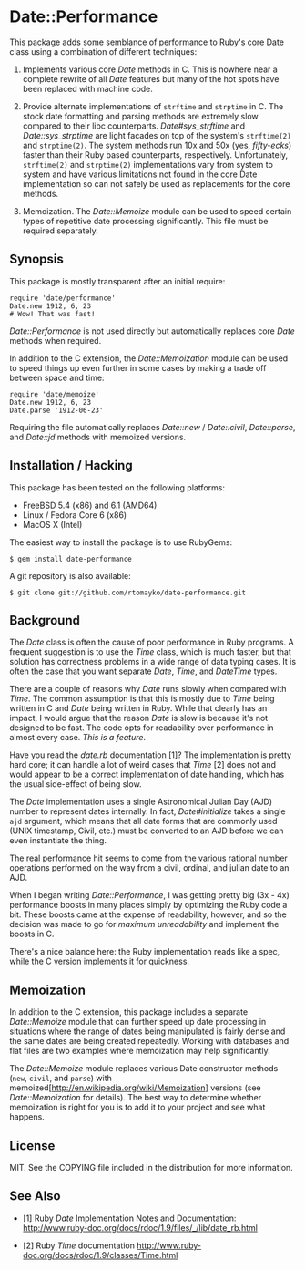 Date::Performance
=================

This package adds some semblance of performance to Ruby's core Date class 
using a combination of different techniques:

1. Implements various core *Date* methods in C. This is nowhere near a
   complete rewrite of all *Date* features but many of the hot spots have
   been replaced with machine code.
 
2. Provide alternate implementations of `strftime` and `strptime` in C.  The stock
   date formatting and parsing methods are extremely slow compared to their
   libc counterparts. *Date#sys_strftime* and *Date::sys_strptime* are light
   facades on top of the system's `strftime(2)` and `strptime(2)`. The system 
   methods run 10x and 50x (yes, _fifty-ecks_) faster than their Ruby based counterparts, 
   respectively.  Unfortunately, `strftime(2)` and `strptime(2)` implementations vary from
   system to system and have various limitations not found in the core Date
   implementation so can not safely be used as replacements for the core methods.

3. Memoization. The *Date::Memoize* module can be used to speed certain
   types of repetitive date processing significantly. This file must be 
   required separately.

Synopsis
--------

This package is mostly transparent after an initial require:

    require 'date/performance'
    Date.new 1912, 6, 23
    # Wow! That was fast!

*Date::Performance* is not used directly but automatically replaces core *Date*
methods when required.

In addition to the C extension, the *Date::Memoization* module can be used to
speed things up even further in some cases by making a trade off between space 
and time:

    require 'date/memoize'
    Date.new 1912, 6, 23
    Date.parse '1912-06-23'

Requiring the file automatically replaces *Date::new* / *Date::civil*, *Date::parse*, 
and *Date::jd* methods with memoized versions.

Installation / Hacking
----------------------

This package has been tested on the following platforms:

  * FreeBSD 5.4 (x86) and 6.1 (AMD64)
  * Linux / Fedora Core 6 (x86)
  * MacOS X (Intel)

The easiest way to install the package is to use RubyGems:

    $ gem install date-performance

A git repository is also available:

    $ git clone git://github.com/rtomayko/date-performance.git

Background
----------

The *Date* class is often the cause of poor performance in Ruby programs. A frequent
suggestion is to use the *Time* class, which is much faster, but that solution has 
correctness problems in a wide range of data typing cases. It is often the case that 
you want separate *Date*, *Time*, and *DateTime* types.

There are a couple of reasons why *Date* runs slowly when compared with
*Time*. The common assumption is that this is mostly due to *Time* being
written in C and *Date* being written in Ruby. While that clearly has an
impact, I would argue that the reason *Date* is slow is because it's not
designed to be fast. The code opts for readability over performance in almost
every case. _This is a feature_.

Have you read the *date.rb* documentation [1]? The implementation is pretty
hard core; it can handle a lot of weird cases that *Time* [2] does not and
would appear to be a correct implementation of date handling, which has the
usual side-effect of being slow.

The *Date* implementation uses a single Astronomical Julian Day (AJD) number
to represent dates internally. In fact, *Date#initialize* takes a
single `ajd` argument, which means that all date forms that are commonly used 
(UNIX timestamp, Civil, etc.) must be converted to an AJD before we can even
instantiate the thing. 

The real performance hit seems to come from the various rational number
operations performed on the way from a civil, ordinal, and julian date to 
an AJD.

When I began writing *Date::Performance*, I was getting pretty big (3x - 4x)
performance boosts in many places simply by optimizing the Ruby code a bit.
These boosts came at the expense of readability, however, and so the decision
was made to go for _maximum unreadability_ and implement the boosts in C.

There's a nice balance here: the Ruby implementation reads like a spec,
while the C version implements it for quickness.

Memoization
-----------

In addition to the C extension, this package includes a separate *Date::Memoize*
module that can further speed up date processing in situations where the range
of dates being manipulated is fairly dense and the same dates are being
created repeatedly. Working with databases and flat files are two examples
where memoization may help significantly.

The *Date::Memoize* module replaces various Date constructor methods (`new`,
`civil`, and `parse`) with memoized[http://en.wikipedia.org/wiki/Memoization] 
versions (see *Date::Memoization* for details). The best way to determine 
whether memoization is right for you is to add it to your project and see 
what happens.

License
-------

MIT. See the COPYING file included in the distribution for more 
information.

See Also
--------

 * [1] Ruby *Date* Implementation Notes and Documentation:
   http://www.ruby-doc.org/docs/rdoc/1.9/files/_/lib/date_rb.html

 * [2] Ruby *Time* documentation 
   http://www.ruby-doc.org/docs/rdoc/1.9/classes/Time.html
